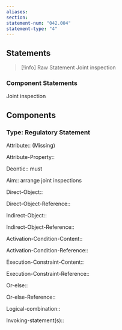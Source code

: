 ```yaml
---
aliases: 
section: 
statement-num: "042.004"
statement-type: "4"
---
```

## Statements 
> [!info] Raw Statement
> Joint inspection 
> 

### Component Statements
Joint inspection 
## Components
### Type: Regulatory Statement
Attribute:: (Missing)

Attribute-Property::


Deontic:: must


Aim:: arrange joint inspections


Direct-Object::

Direct-Object-Reference:: 


Indirect-Object::

Indirect-Object-Reference:: 


Activation-Condition-Content::

Activation-Condition-Reference:: 


Execution-Constraint-Content::

Execution-Constraint-Reference:: 


Or-else::

Or-else-Reference:: 


Logical-combination::


Invoking-statement(s)::
